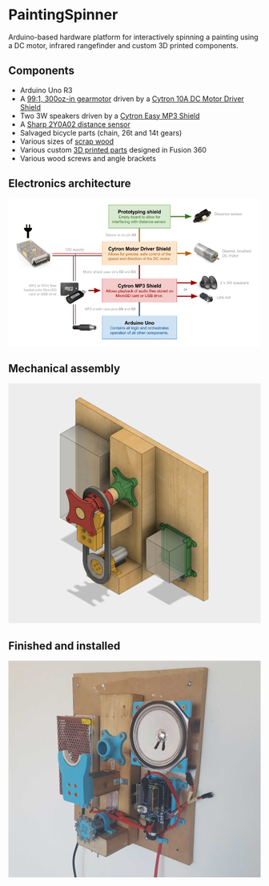 # PaintingSpinner
Arduino-based hardware platform for interactively spinning a painting using a DC motor, infrared rangefinder and custom 3D printed components.

## Components

- Arduino Uno R3
- A [99:1, 300oz-in gearmotor](https://www.pololu.com/product/3207) driven by a [Cytron 10A DC Motor Driver Shield](http://www.robotshop.com/en/10a-dc-motor-driver-arduino-shield.html)
- Two 3W speakers driven by a [Cytron Easy MP3 Shield](http://www.robotshop.com/en/cytron-easy-mp3-shield.html)
- A [Sharp 2Y0A02 distance sensor](https://www.sparkfun.com/products/8958)
- Salvaged bicycle parts (chain, 26t and 14t gears)
- Various sizes of [scrap wood](https://github.com/jasonwebb/PaintingSpinner/blob/master/BOMs/Wood%20cutlist.csv)
- Various custom [3D printed parts](https://github.com/jasonwebb/PaintingSpinner/tree/master/CAD) designed in Fusion 360
- Various wood screws and angle brackets

## Electronics architecture
![Architecture](docs/architecture.png)

## Mechanical assembly
![Assembly](docs/assembly/assembled-iso.png)

## Finished and installed
![Finished and assembled](docs/assembly/finished-and-installed.jpg)
